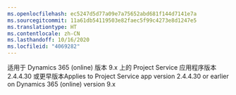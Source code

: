 ```yaml
---
ms.openlocfilehash: ec5247d5d77a09e7a75652abd681f144d7141e7a
ms.sourcegitcommit: 11a61db54119503e82faec5f99c4273e8d1247e5
ms.translationtype: HT
ms.contentlocale: zh-CN
ms.lasthandoff: 10/16/2020
ms.locfileid: "4069282"
---
```

<span data-ttu-id="6880c-101">适用于 Dynamics 365 (online) 版本 9.x 上的 Project Service 应用程序版本 2.4.4.30 或更早版本</span><span class="sxs-lookup"><span data-stu-id="6880c-101">Applies to Project Service app version 2.4.4.30 or earlier on Dynamics 365 (online) version 9.x</span></span>

